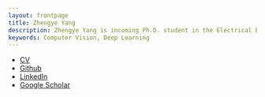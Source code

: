```yaml
---
layout: frontpage
title: Zhengye Yang
description: Zhengye Yang is incoming Ph.D. student in the Electrical Engineering at Rensselaer Polytechnic Institute; research in computer vision
keywords: Computer Vision, Deep Learning 
---
```


<div class="navbar">
  <div class="navbar-inner">
      <ul class="nav">
          <li><a href="{{ BASE_PATH }}/zhengye_cv_2_1.pdf">CV</a></li>
          <li><a href="https://github.com/zylearncoding">Github</a></li>
          <li><a href="https://www.linkedin.com/in/zhengye-yang/">LinkedIn</a></li>
          <li><a href="https://scholar.google.com/citations?user=PGbaGDsAAAAJ&hl=en">Google Scholar</a></li>
      </ul>
  </div>
</div>


<style>
body {
  background-image: url('publpics/bg.png');
  background-repeat: no-repeat;
  background-attachment: fixed;  
  background-size: cover;
}
</style>
